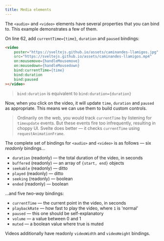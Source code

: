```yaml
---
title: Media elements
---
```


The `<audio>` and `<video>` elements have several properties that you can bind to. This example demonstrates a few of them.

On line 62, add `currentTime={time}`, `duration` and `paused` bindings:

```html
<video
	poster="https://sveltejs.github.io/assets/caminandes-llamigos.jpg"
	src="https://sveltejs.github.io/assets/caminandes-llamigos.mp4"
	on:mousemove={handleMousemove}
	on:mousedown={handleMousedown}
	bind:currentTime={time}
	bind:duration
	bind:paused
></video>
```

> `bind:duration` is equivalent to `bind:duration={duration}`

Now, when you click on the video, it will update `time`, `duration` and `paused` as appropriate. This means we can use them to build custom controls.

> Ordinarily on the web, you would track `currentTime` by listening for `timeupdate` events. But these events fire too infrequently, resulting in choppy UI. Svelte does better — it checks `currentTime` using `requestAnimationFrame`.

The complete set of bindings for `<audio>` and `<video>` is as follows — six *readonly* bindings...

* `duration` (readonly) — the total duration of the video, in seconds
* `buffered` (readonly) — an array of `{start, end}` objects
* `seekable` (readonly) — ditto
* `played` (readonly) — ditto
* `seeking` (readonly) — boolean
* `ended` (readonly) — boolean

...and five *two-way* bindings:

* `currentTime` — the current point in the video, in seconds
* `playbackRate` — how fast to play the video, where `1` is 'normal'
* `paused` — this one should be self-explanatory
* `volume` — a value between 0 and 1
* `muted` — a boolean value where true is muted

Videos additionally have readonly `videoWidth` and `videoHeight` bindings.
